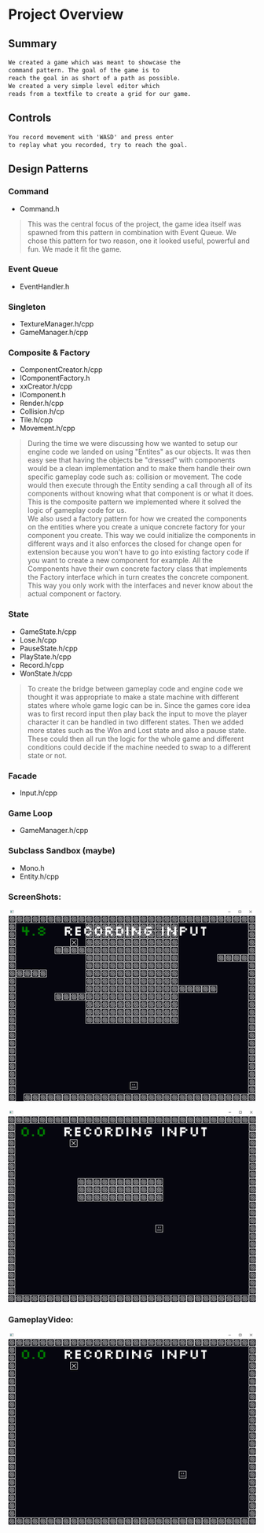 # Project Overview


## Summary
    We created a game which was meant to showcase the  
    command pattern. The goal of the game is to  
    reach the goal in as short of a path as possible.
    We created a very simple level editor which  
    reads from a textfile to create a grid for our game.

## Controls
    You record movement with 'WASD' and press enter  
    to replay what you recorded, try to reach the goal.

## Design Patterns
### Command
- Command.h
> This was the central focus of the project, the game idea itself was spawned
> from this pattern in combination with Event Queue. We chose this pattern 
> for two reason, one it looked useful, powerful and fun. We made it fit the game.

### Event Queue
- EventHandler.h
### Singleton
- TextureManager.h/cpp
- GameManager.h/cpp
### Composite & Factory
- ComponentCreator.h/cpp
- IComponentFactory.h
- xxCreator.h/cpp
- IComponent.h
- Render.h/cpp
- Collision.h/cp
- Tile.h/cpp
- Movement.h/cpp
> During the time we were discussing how we wanted to setup our engine code we landed 
> on using "Entites" as our objects. It was then easy see that having the objects be 
> "dressed" with components would be a clean implementation and to make them handle 
> their own specific gameplay code such as: collision or movement. The code would then
> execute through the Entity sending a call through all of its components without 
> knowing what that component is or what it does. This is the composite pattern we 
> implemented where it solved the logic of gameplay code for us. <br>
> We also used a factory pattern for how we created the components on the entities
> where you create a unique concrete factory for your component you create. This way
> we could initialize the components in different ways and it also enforces the closed
> for change open for extension because you won't have to go into existing factory code
> if you want to create a new component for example. All the Components have their own
> concrete factory class that implements the Factory interface which in turn creates 
> the concrete component. This way you only work with the interfaces and never know
> about the actual component or factory.
### State
- GameState.h/cpp
- Lose.h/cpp
- PauseState.h/cpp
- PlayState.h/cpp
- Record.h/cpp
- WonState.h/cpp
> To create the bridge between gameplay code and engine code we thought it was 
> appropriate to make a state machine with different states where whole game logic can 
> be in. Since the games core idea was to first record input then play back the input 
> to move the player character it can be handled in two different states. Then we 
> added more states such as the Won and Lost state and also a pause state. These 
> could then all run the logic for the whole game and different conditions could 
> decide if the machine needed to swap to a different state or not.
### Facade 
- Input.h/cpp
### Game Loop
- GameManager.h/cpp
### Subclass Sandbox (maybe)
- Mono.h
- Entity.h/cpp

### ScreenShots:

![Screenshot1](resources/screenshot1.png)

![Screenshot2](resources/screenshot2.png)

### GameplayVideo:

[![Video](resources/videoimage.png)](https://www.youtube.com/watch?v=mU0tndEC-o8)